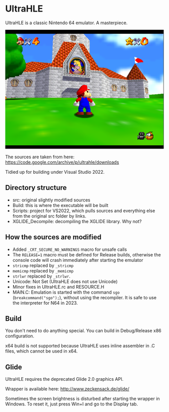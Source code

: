 # UltraHLE

UltraHLE is a classic Nintendo 64 emulator. A masterpiece.

![mario](mario.png)

The sources are taken from here: https://code.google.com/archive/p/ultrahle/downloads

Tidied up for building under Visual Studio 2022.

## Directory structure

- src: original slightly modified sources
- Build: this is where the executable will be built
- Scripts: project for VS2022, which pulls sources and everything else from the original src folder by links.
- XGLIDE_Decompile: decompiling the XGLIDE library. Why not?

## How the sources are modified

- Added `_CRT_SECURE_NO_WARNINGS` macro for unsafe calls
- The `RELEASE=1` macro must be defined for Release builds, otherwise the console code will crash immediately after starting the emulator
- `stricmp` replaced by `_stricmp`
- `memicmp` replaced by `_memicmp`
- `strlwr` replaced by `_strlwr`.
- Unicode: Not Set (UltraHLE does not use Unicode)
- Minor fixes in UltraHLE.rc and RESOURCE.H
- MAIN.C: Emulation is started with the command `sgo` (`breakcommand("sgo");`), without using the recompiler. It is safe to use the interpreter for N64 in 2023.

## Build

You don't need to do anything special. You can build in Debug/Release x86 configuration.

x64 build is not supported because UltraHLE uses inline assembler in .C files, which cannot be used in x64.

## Glide

UltraHLE requires the deprecated Glide 2.0 graphics API.

Wrapper is available here: http://www.zeckensack.de/glide/

Sometimes the screen brightness is disturbed after starting the wrapper in Windows. To reset it, just press Win+I and go to the Display tab.
